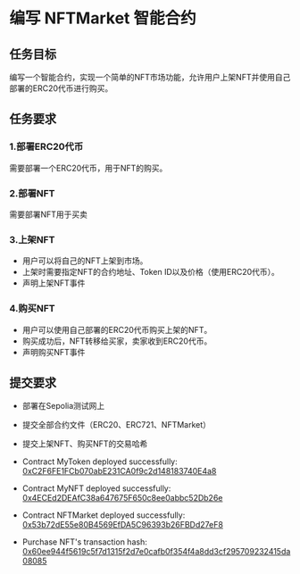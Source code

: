 

# 编写 NFTMarket 智能合约

## 任务目标
编写一个智能合约，实现一个简单的NFT市场功能，允许用户上架NFT并使用自己部署的ERC20代币进行购买。
## 任务要求
### 1.部署ERC20代币
需要部署一个ERC20代币，用于NFT的购买。

### 2.部署NFT
需要部署NFT用于买卖

### 3.上架NFT
- 用户可以将自己的NFT上架到市场。
- 上架时需要指定NFT的合约地址、Token ID以及价格（使用ERC20代币）。
- 声明上架NFT事件

### 4.购买NFT
- 用户可以使用自己部署的ERC20代币购买上架的NFT。
- 购买成功后，NFT转移给买家，卖家收到ERC20代币。
- 声明购买NFT事件

## 提交要求
- 部署在Sepolia测试网上
- 提交全部合约文件（ERC20、ERC721、NFTMarket）
- 提交上架NFT、购买NFT的交易哈希


- Contract MyToken deployed successfully: [0xC2F6FE1FCb070abE231CA0f9c2d148183740E4a8](https://sepolia.etherscan.io/address/0xC2F6FE1FCb070abE231CA0f9c2d148183740E4a8)
- Contract MyNFT deployed successfully: [0x4ECEd2DEAfC38a647675F650c8ee0abbc52Db26e](https://sepolia.etherscan.io/address/0x4ECEd2DEAfC38a647675F650c8ee0abbc52Db26e)
- Contract NFTMarket deployed successfully: [0x53b72dE55e80B4569EfDA5C96393b26FBDd27eF8](https://sepolia.etherscan.io/address/0x53b72dE55e80B4569EfDA5C96393b26FBDd27eF8)
- Purchase NFT's transaction hash: [0x60ee944f5619c5f7d1315f2d7e0cafb0f354f4a8dd3cf295709232415da08085](https://sepolia.etherscan.io/tx/0x60ee944f5619c5f7d1315f2d7e0cafb0f354f4a8dd3cf295709232415da08085)